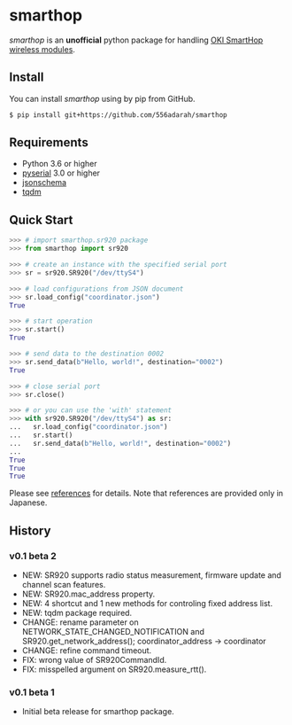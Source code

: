 # smarthop

_smarthop_ is an **unofficial** python package for handling [OKI SmartHop wireless modules](https://www.oki.com/jp/920M/).

## Install

You can install _smarthop_ using by pip from GitHub.

```bash
$ pip install git+https://github.com/556adarah/smarthop
```

## Requirements

- Python 3.6 or higher
- [pyserial](https://pythonhosted.org/pyserial/) 3.0 or higher
- [jsonschema](https://python-jsonschema.readthedocs.io/en/stable/)
- [tqdm](https://tqdm.github.io/)

## Quick Start

```python
>>> # import smarthop.sr920 package
>>> from smarthop import sr920

>>> # create an instance with the specified serial port
>>> sr = sr920.SR920("/dev/ttyS4")

>>> # load configurations from JSON document
>>> sr.load_config("coordinator.json")
True

>>> # start operation
>>> sr.start()
True

>>> # send data to the destination 0002
>>> sr.send_data(b"Hello, world!", destination="0002")
True

>>> # close serial port
>>> sr.close()

>>> # or you can use the 'with' statement
>>> with sr920.SR920("/dev/ttyS4") as sr:
...   sr.load_config("coordinator.json")
...   sr.start()
...   sr.send_data(b"Hello, world!", destination="0002")
...
True
True
True
```

Please see [references](https://github.com/556adarah/smarthop/wiki/References) for details.
Note that references are provided only in Japanese.

## History

### v0.1 beta 2

- NEW: SR920 supports radio status measurement, firmware update and channel scan features.
- NEW: SR920.mac_address property.
- NEW: 4 shortcut and 1 new methods for controling fixed address list.
- NEW: tqdm package required.
- CHANGE: rename parameter on NETWORK_STATE_CHANGED_NOTIFICATION and SR920.get_network_address(); coordinator_address -> coordinator
- CHANGE: refine command timeout.
- FIX: wrong value of SR920CommandId.
- FIX: misspelled argument on SR920.measure_rtt().

### v0.1 beta 1

- Initial beta release for smarthop package.
